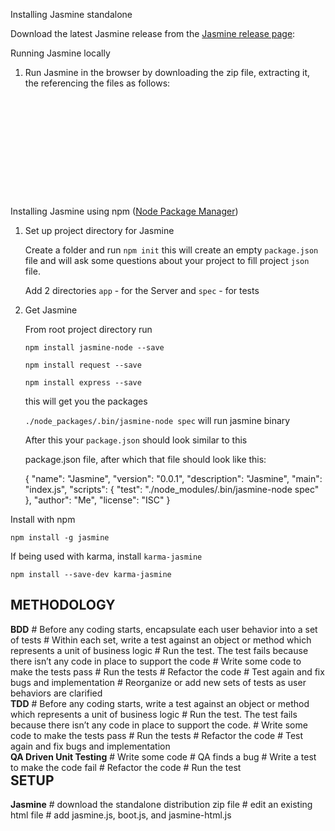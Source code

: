 Installing Jasmine standalone

Download the latest Jasmine release from the [Jasmine release page][1]: 


Running Jasmine locally

1. Run Jasmine in the browser by downloading the zip file, extracting it, the referencing the files as follows:

<pre>
<link rel="shortcut icon" type="image/png" href="jasmine/lib/jasmine-2.0.0/jasmine_favicon.png">

<link rel="stylesheet" type="text/css" href="jasmine/lib/jasmine-2.0.0/jasmine.css">

<script type="text/javascript" src="jasmine/lib/jasmine-2.0.0/jasmine.js"></script>

<script type="text/javascript" src="jasmine/lib/jasmine-2.0.0/jasmine-html.js"></script>

<script type="text/javascript" src="jasmine/lib/jasmine-2.0.0/boot.js"></script>
</pre>
     
Installing Jasmine using npm ([Node Package Manager][2])

1. Set up project directory for Jasmine
 
      Create a folder and run `npm init` this will create an empty `package.json` file and will ask some questions about your project to fill project `json` file.

   Add 2 directories `app` - for the Server and `spec` - for tests 

2. Get Jasmine

    From root project directory run  

    `npm install jasmine-node --save` 

    `npm install request --save`

    `npm install express --save`

    this will get you the packages 

    `./node_packages/.bin/jasmine-node spec` will run jasmine binary

    After this your `package.json` should look similar to this

   package.json file, after which that file should look like this:

  

      {
          "name": "Jasmine",
          "version": "0.0.1",
          "description": "Jasmine",
          "main": "index.js",
          "scripts": {
            "test": "./node_modules/.bin/jasmine-node spec"
          },
          "author": "Me",
          "license": "ISC"
        }



Install with npm

    npm install -g jasmine

If being used with karma, install `karma-jasmine`
    
    npm install --save-dev karma-jasmine


  [1]: https://github.com/jasmine/jasmine/releases

  [2]: https://www.npmjs.com/






<h2 style="clear:both;">METHODOLOGY</h2>
<div style="float:left;">
<b>BDD</b>
#   Before any coding starts, encapsulate each user behavior into a set of tests
#   Within each set, write a test against an object or method which represents a unit of business logic
#   Run the test. The test fails because there isn’t any code in place to support the code
#   Write some code to make the tests pass
#   Run the tests
#   Refactor the code
#   Test again and fix bugs and implementation
#   Reorganize or add new sets of tests as user behaviors are clarified
</div>

<div style="float:left;">
<b>TDD</b>                                                                  
#   Before any coding starts, write a test against an object or method which represents a unit of business logic
#   Run the test. The test fails because there isn’t any code in place to support the code.
#   Write some code to make the tests pass
#   Run the tests
#   Refactor the code
#   Test again and fix bugs and implementation
</div>

<div style="float:left;">
<b>QA Driven Unit Testing</b>                                                                  
#   Write some code
#   QA finds a bug
#   Write a test to make the code fail
#   Refactor the code
#   Run the test
</div>

<h2 style="clear:both;">SETUP</h2>
<div style="float:left;">
<b>Jasmine</b>                                                                  
# download the standalone distribution zip file                           
# edit an existing html file
# add jasmine.js, boot.js, and jasmine-html.js <script> tags
# add jasmine.css <link> tag
# add your source files as separate <script> tags
# add your spec files as separate <script> tags
# open the SpecRunner.html file to run your tests
# add source and spec <script> tags to add more tests
</div>

<div style="float:left">
<b>jQuery</b>
# download qunit.js and qunit.css
# edit an existing html file
# add #qunit and #qunit-fixture divs to a html file
# add qunit.js <script> tag
# add qunit.css <link> tag
# open the html file to run your tests
# use module() to add more tests
</div>

<h2 style="clear:both;">ARCHITECTURE</h2>
<div style="float:left;">
<b>Jasmine</b>                                                                  
# /test/lib/jasmine/jasmine.js
#    /test/lib/jasmine/jasmine.css
#    /test/lib/jasmine/jasmine-html.js
#    /test/lib/jasmine/boot.js
#    /test/src/foo.js
#    /test/spec/fooSpec.js
#    /test/SpecRunner.html
</div>

<div style="float:left;">
<b>QUnit</b>
#    /test/lib/qunit/qunit.css
#    /test/lib/qunit/qunit.js
#    /test/src/foo.js
#    /test/qunitrunner.html
</div>


<h2 style="clear:both;">Common Assertions</h2>
<div style="float:left;">
<b>Jasmine</b>
<pre>
toBeDefined
toBeTruthy
toBeFalsy
toThrow
toBe
toEqual
</pre>
</div>

<div style="float:left;">
<b>QUnit</b>
<pre>
ok
equal
notEqual
raises
deepEqual
strictEqual
</pre>
</div>

<div style="float:left;">
<b>Purpose</b>
<pre>
to test if something is not undefined
to test if two primitive values are equal
to test if two primitive values are not equal
to test if a callback throws an exception
to test if two objects are the same
to test if two primitive values are equal and the same type
</pre>
</div>


<h2 style="clear:both;">FEATURE COMPARISON</h2>
<div style="float:left;">
<b>Jasmine</b>
# Dependency injection via spies
## inject mock data from a call
## inject properties and functions
## overwrite a function for your test purposes
## fake AJAX
### andCallFake()
# custom assertions
## jasmine.addMatchers()
# Config API
## boot.js includes all public methods and global settings
# Logging API
## console.js includes logging methods
## console.log can be captured to emulate spy feature of Jasmine
# BDD assertions
## toMatch
## toBeDefined
## toBeUndefined
## toBeNull
## toContain
## toBeLessThan
## toBeGreaterThan
# Mock time
## jasmine.Clock.tick() can emulate time specific behaviors
# Type Assertions
## jasmine.any can emulate typeOf checks
# Spies
## spy can replace console.log to record method calls within a function
## spies can stub window method calls within a function
# Documentation
## The test file reads like documentation and describes everything the user can do
# Reporting
## jsApiReporter() receives a copy of spec results, and is used extract the data
</div>

<div style="float:left;">
<b>QUnit</b>
# Dependency injection via extend
## inject mock data from a call
# custom assertions
## QUnit.push( actual === expected, actual, expected, message );
# Config API
## JSON.stringify(QUnit.config) lists all configurable properties displayed on the toolbar
## QUnit.config.urlConfig.pop() removes each configurable property from the toolbar
## QUnit.init() is used for lazy load initialization of QUnit
## QUnit.config.reorder = false is used for showing tests in source order, not fail order
# Logging API
## QUnit.log = function log(details){console.log("Hi"+{"Actual":details.actual, "Expected":details.expected, "Source":details.source});}
# HTML fixtures 
## use #qunit-fixture to match the DOM tree your site actually contains
#DOM/JSON Data Dump
## QUnit.jsDump.parse() serializes DOM and JSON 
</div>

<h2 style="clear:both;">TRANSITION from console.log and global variables</h2>
<div style="float:left;">
<b>Traditional Development</b>
# Comments
# console.log
# window.location
# Date.now()
</div>

<div style="float:left;">
<b>TDD</b>                                                                  
# Behavior description
# spy
# stub
# mock Date
</div>


<h2 style="clear:both;">TEST FIRST DEVELOPMENT</h2>
<div style="float:left;">
<pre>

  module('foo', bar);

  function bar()
    {
    /* Move to before or setup step */
    var glob = "";
    var app = init(public_method);
    app.method = function(){
      /* move to spy */
      console.log(app.public_method());

      return app.public_method();
    }; 

     /* move to QUnit or Jasmine assert syntax equivalent */
    console.assert(app.method, true, "foo");

    /* Move to after or teardown step */
    app.on("destroy", function(){ var glob = app = undefined; })
    }
</pre>
</div>


<h2 style="clear:both;">TEST STRUCTURE</h2>
<div style="float:left;">
<b>Jasmine</b>
<pre>
describe('name',cb)

function pre()
  {
  myglobalvar = 'https://us.etrade.com';
  myglobalfn = Date();
  myglobalnamespace = mvstar;

  mvstar.init();  
  spyOn(mvstar, "public method");
  }

function post()
  {
  var myglobalvar = myglobalnamespace = myglobalfn = app = undefined;
  }

function cb()
  {
  beforeEach(pre);
  it('behavior', function()
    {
    app.method();
    expect(mvstar.init).toBeDefined();
    expect(mvstar.public_method).toHaveBeenCalled();
    }
  afterEach(post);
  }
</pre>
</div>

<div style="float:left;">
<b>QUnit</b>
<pre>
module('name',cb)

function pre()
  {
  var glob = ""
  var app = init();
  }

function post()
  {
  var glob = app = undefined;
  }

function cb()
  {
  setup(pre);
  test('behavior', function()
    {
    var foo = app.method();
    equal(foo, true);
    }
  teardown(post);
  }
</pre>

</div>

<h2 style="clear:both;">DEPENDENCY INJECTION IN TESTS VS CODE</h2>
* load the module
* inject a function pointer
* inject the controller/service and its dependencies into the function literal
* initialize the public properties
* call the public methods
* assert the boolean state of the return values (based on data type, equality, pattern, or truthiness)
* assert attempts to call methods of dependencies using spies
* replace session or network based data using mocks
* rerun using alternate public properties to access else branches
<div style="float:left;">
<b>Angular Mock</b>
<pre>
  myAppDev = angular.module('myAppDev', ['ngMockE2E']);
  test = angular.injector(['myAppDev']).get('$test');
  $httpBackend = angular.injector(['ngMock']).get('$httpBackend');
</pre>
</div>

<div style="float:left;">
<b>Angular Module</b>
<pre>
  myAppDev = angular.module('myAppDev');
  test = myAppDev.constant('test', ['$http',function($http){}]);
</pre>
</div>

<div style="clear:both;float:left;">
<b>Angular Mock</b>
<pre>
   module('trading');
    module('et.shared.neoServices');
    inject(snapshotServiceTest);
    
   function snapshotServiceTest(snapshotService)
      {
      var result = snapshotService;  
      expect(result).toBeDefined();
      expect(result.chartQuotes).toBeDefined();
      expect(result.chartURL).toBeDefined();
      expect(result.indexQuote).toBeDefined();
      expect(result.symbolQuote).toBeDefined();
      }
</pre>
</div>

<div style="float:left;">
<b>Angular Module</b>
<pre>
'use strict';

function snapshotService($q, $http, neoresource, $filter, chartFilter)
  {
  var api = {
    chartQuotes: chartQuotes,
    indexQuote: indexQuote,
    symbolQuote: symbolQuote,
    chartURL: chartURL
    };
  return api;
  }

angular.module('trading', ['et.shared.neoServices']) /* app.js */
angular.module('trading').factory('snapshotService', snapshotService);
</pre>
</div>

<h2 style="clear:both;">MODULAR TESTS</h2>
<div style="float:left;">
<b>Jasmine</b>                                                                  
<pre>
/*
describe() maps the plain English behavior to the test code

it() defines the user behavior and the implementation

beforeEach() adds dependencies into the global scope before the test

spyOn() acts as an interceptor to override method calls

toHaveBeenCalled() asserts whether the methods have executed

toHaveBeenCalledWith() asserts whether the method signature is correct

afterEach() removes dependencies from the global scope after the test

spyOn also acts as stub to replace host objects
 angular.module(['ng'], function($provide) { $provide.value('$window', {location: jasmine.createSpy('location') } ) } )
*/

describe("when a song is playing, we can toggle between play and pause", function() { 
    beforeEach(function() { 
        player.play(song); 
    }); 
    it("should pause the song", function() { 
        spyOn( player, "pause" ); // define the spy 
        player.togglePlay( song ); 
        expect( player.pause ).toHaveBeenCalled(); 
        expect( player.pause ).toHaveBeenCalledWith( ); 
        }); 
        it("should play the song", function() { 
            spyOn( player, "play" ); // define the spy 
            player.pause(); // just called here to set up our test to play the song next. 
            player.togglePlay( song ); 
            expect( player.play ).toHaveBeenCalled(); 
            expect( player.play ).toHaveBeenCalledWith( song ); 
         }); 
</pre>
</div>

<div style="float:left">
<b>QUnit</b>
<pre>
/*
module() groups tests into a namespace 

test() namespaces the test and its implementation

setup() adds dependencies into the global scope before the test

teardown() removes dependencies from the global scope after the test
*/

module("jQuery#enumerate");
 
test("chainable", 1, function() {
  var items = $("#qunit-fixture li");
  strictEqual(items.enumerate(), items, "should be chaninable");
});
 
test("no args passed", 3, function() {
  var items = $("#qunit-fixture li").enumerate();
  equal(items.eq(0).text(), "1. foo", "first item should have index 1");
  equal(items.eq(1).text(), "2. bar", "second item should have index 2");
  equal(items.eq(2).text(), "3. baz", "third item should have index 3");
});
 
test("0 passed", 3, function() {
  var items = $("#qunit-fixture li").enumerate(0);
  equal(items.eq(0).text(), "0. foo", "first item should have index 0");
  equal(items.eq(1).text(), "1. bar", "second item should have index 1");
  equal(items.eq(2).text(), "2. baz", "third item should have index 2");
});
 
</pre>
</div>

<h2 style="clear:both;">AJAX TESTING</h2>
<div style="float:left;">
<b>Jasmine</b>                                                                  
<pre>
/*
waits(time) stops code execution for a specified interval

runs(function) resumes execution at the end of the callback

waitsFor( function, msg, maxTimeOUt ) calls its function repeatedly until it returns true, so beware

expect() defines the comparison which should be true at the end
*/

//Simulates an async function by waiting until it has been called 50 times. 
var globalCounter = 0; 
var pingCounter = 0 
function returnAfterWait( ){ 
    pingCounter++; 
    if ( pingCounter == 50 ){ 
        globalCounter++; 
        return true; 
    }                         
}                             
describe('This is an async test', function(){ 
    //this test waits 500 ms before testing the results 
    it('should test async with timer', function(){ 
        var counter = 0; 
        runs( function(){ 
            setTimeout( function(){ counter++; }, 500 ); 
        }) 
        waits( 505 ); 
        runs( function(){ 
            expect(counter).toEqual( 1 ); 
        }) 
    }); 
    /* 
        This test waits to continue until 
        returnAfterWait() returns true 
    */ 
    it('should test async with a return', function(){ 
        var counter = 0; 
        waitsFor( function() { 
            return returnAfterWait(); },'this is the async message', 5000 ); 
        runs( function(){ expect(globalCounter).toEqual( 1 ); }) 
    }); 
});
</pre>
</div>

<div style="float:left">
<b>QUnit</b>
<pre>
/*
asyncTest() is a syntatic sugar forr Test( fn{stop()...start()} )

start() resumes execution at the end of the callback

expect() defines the number of assertions we should be triggered once start() is called
*/
    asyncTest("async3", function() {
        expect(1);
        $.getJSON("resource", function(result) {
            deepEqual(result, {
                status: "ok"
            });
            start();
        });
    });
</pre>
</div>

<h2 style="clear:both;">REFERENCES</h2>
<div style="float:left;">
[http://ditwebdev1w204m7.etrade.com/psweatte/qunit/qunit_builder.html QUnit Builder (Internal)]

[http://msdn.microsoft.com/en-us/magazine/gg490346.aspx BDD Primer]

[http://www.slideshare.net/tasanakorn/javascript-testdriven-development-tdd-with-qunit TDD with QUnit]

[http://benalman.com/talks/unit-testing-qunit.html Unit Testing with QUnit]

[https://www.adobe.com/devnet/html5/articles/unit-test-javascript-applications-with-jasmine.html Unit test JavaScript applications with Jasmine ]

[http://www.slideshare.net/larsthorup/advanced-jasmine Advanced Jasmine]

[http://stackoverflow.com/q/21766034/1113772 Jasmine with PhantomJS]

[http://www.devmynd.com/blog/2014-1-ember-js-testing-with-jasmine Ember.js Testing with Jasmine]

[https://gist.github.com/rjackson/6269405 Basic Ember.js Test Setup with QUnit]

[http://josephchapman.com/post/jasmine-mocks-and-spies/ Jasmine Mocks and Spies]

[http://pivotallabs.com/testing-javascript-promises/ Testing JavaScript Promises]

[http://www.slideshare.net/emwendelin/test-your-javascript Test your JavaScript]

[http://msdn.microsoft.com/en-us/library/hh404088.aspx Unit Testing Web Applications]

[https://github.com/larrymyers/jasmine-reporters Jasmine Reporters Plugin with JUnitXMLReporter]

[https://github.com/jquery/qunit-reporter-junit QUnit JUnit Reporter Plugin]

[https://github.com/devongovett/qunit-cli QUnit CLI NodeJS Plugin]

[https://github.com/gregjsmith/ng-demo-stack Ng Demo Stack:Angular + Browserify + QUnit + Sinon and Phantom]

[http://pivotallabs.com/jasmine-2-0-add-ons/ Jasmine 2.0 and Add-Ons]

[https://github.com/jquery/jquery-simulate jQuery Simulate]

</div>



**References**

* https://sites.google.com/site/unclebobconsultingllc/ant-jspc-and-other-horrors
https://ant.apache.org/manual/api/org/apache/tools/ant/taskdefs/optional/jsp/JspC.html

* https://ant.apache.org/manual/api/org/apache/tools/ant/taskdefs/optional/jsp/JspC.html